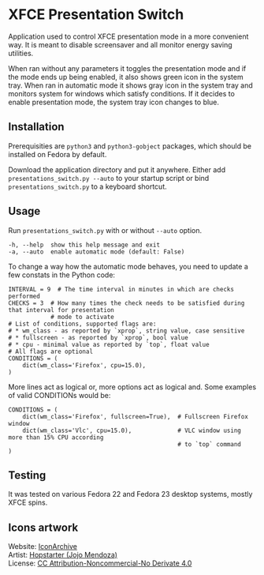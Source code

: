 # XFCE Presentation Switch

Application used to control XFCE presentation mode in a more convenient way. It is meant to disable
screensaver and all monitor energy saving utilities.

When ran without any parameters it toggles the presentation mode and if the mode ends up being
enabled, it also shows green icon in the system tray.
When ran in automatic mode it shows gray icon in the system tray and monitors system for windows
which satisfy conditions. If it decides to enable presentation mode, the system tray icon changes
to blue.


## Installation

Prerequisities are `python3` and `python3-gobject` packages, which should be installed on Fedora by 
default.

Download the application directory and put it anywhere. Either add `presentations_switch.py --auto` 
to your startup script or bind `presentations_switch.py` to a keyboard shortcut.


## Usage

Run `presentations_switch.py` with or without `--auto` option. 
    
    -h, --help  show this help message and exit
    -a, --auto  enable automatic mode (default: False)

To change a way how the automatic mode behaves, you need to update a few constats in the Python 
code:

	INTERVAL = 9  # The time interval in minutes in which are checks performed
	CHECKS = 3  # How many times the check needs to be satisfied during that interval for presentation
	            # mode to activate
	# List of conditions, supported flags are:
	# * wm_class - as reported by `xprop`, string value, case sensitive
	# * fullscreen - as reported by `xprop`, bool value
	# * cpu - minimal value as reported by `top`, float value
	# All flags are optional
	CONDITIONS = (
	    dict(wm_class='Firefox', cpu=15.0),
	)

More lines act as logical or, more options act as logical and. Some examples of valid CONDITIONs would be:

	CONDITIONS = (
	    dict(wm_class='Firefox', fullscreen=True),  # Fullscreen Firefox window
	    dict(wm_class='Vlc', cpu=15.0),             # VLC window using more than 15% CPU according 
	    											# to `top` command
	)


## Testing

It was tested on various Fedora 22 and Fedora 23 desktop systems, mostly XFCE spins.


## Icons artwork

Website: [IconArchive](http://www.iconarchive.com/show/soft-scraps-icons-by-hopstarter.html)    
Artist: [Hopstarter (Jojo Mendoza)](http://www.iconarchive.com/artist/hopstarter.html)  
License: [CC Attribution-Noncommercial-No Derivate 4.0](http://creativecommons.org/licenses/by-nc-nd/4.0/)  

